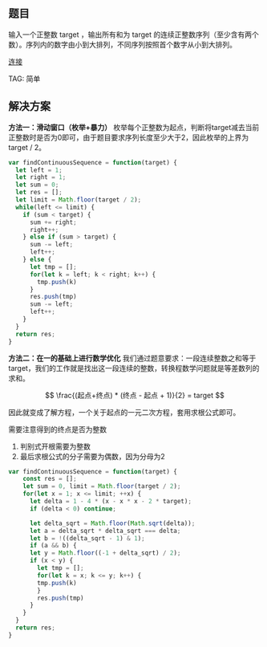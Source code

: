 ## 题目
输入一个正整数 target ，输出所有和为 target 的连续正整数序列（至少含有两个数）。序列内的数字由小到大排列，不同序列按照首个数字从小到大排列。


[连接](https://leetcode-cn.com/problems/he-wei-sde-lian-xu-zheng-shu-xu-lie-lcof/)

TAG: 简单

## 解决方案

**方法一：滑动窗口（枚举+暴力）**
枚举每个正整数为起点，判断将target减去当前正整数时是否为0即可，由于题目要求序列长度至少大于2，因此枚举的上界为target / 2。

```javascript
var findContinuousSequence = function(target) {
  let left = 1;
  let right = 1;
  let sum = 0;
  let res = [];
  let limit = Math.floor(target / 2);
  while(left <= limit) {
    if (sum < target) {
      sum += right;
      right++;
    } else if (sum > target) {
      sum -= left;
      left++;
    } else {
      let tmp = [];
      for(let k = left; k < right; k++) {
        tmp.push(k)
      }
      res.push(tmp)
      sum -= left;
      left++;
    }
  }
  return res;
}
```

**方法二：在一的基础上进行数学优化**
我们通过题意要求：一段连续整数之和等于target，我们的工作就是找出这一段连续的整数，转换程数学问题就是等差数列的求和。

$$
\frac{(起点+终点) * (终点 - 起点 + 1)}{2} = target
$$

因此就变成了解方程，一个关于起点的一元二次方程，套用求根公式即可。

需要注意得到的终点是否为整数
1. 判别式开根需要为整数
2. 最后求根公式的分子需要为偶数，因为分母为2

```javascript
var findContinuousSequence = function(target) {
    const res = [];
    let sum = 0, limit = Math.floor(target / 2);
    for(let x = 1; x <= limit; ++x) {
      let delta = 1 - 4 * (x - x * x - 2 * target);
      if (delta < 0) continue;

      let delta_sqrt = Math.floor(Math.sqrt(delta));
      let a = delta_sqrt * delta_sqrt === delta;
      let b = !((delta_sqrt - 1) & 1);
      if (a && b) {
      let y = Math.floor((-1 + delta_sqrt) / 2);
      if (x < y) {
        let tmp = [];
        for(let k = x; k <= y; k++) {
        tmp.push(k)
        }
        res.push(tmp)
      }
    }
  }
  return res;
}
```